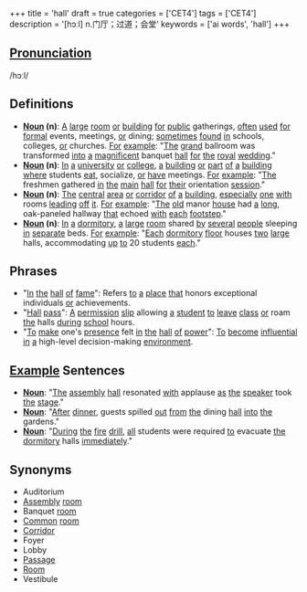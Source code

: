 +++
title = 'hall'
draft = true
categories = ['CET4']
tags = ['CET4']
description = '[hɔːl] n.门厅；过道；会堂'
keywords = ['ai words', 'hall']
+++

## [Pronunciation](/post/pronunciation/)
/hɔːl/

## Definitions
- **[Noun](/post/noun/) (n)**: [A](/post/a/) [large](/post/large/) [room](/post/room/) [or](/post/or/) [building](/post/building/) [for](/post/for/) [public](/post/public/) gatherings, [often](/post/often/) [used](/post/used/) [for](/post/for/) [formal](/post/formal/) events, meetings, [or](/post/or/) dining; [sometimes](/post/sometimes/) [found](/post/found/) [in](/post/in/) schools, colleges, [or](/post/or/) churches. [For](/post/for/) [example](/post/example/): "[The](/post/the/) [grand](/post/grand/) ballroom was transformed [into](/post/into/) [a](/post/a/) [magnificent](/post/magnificent/) banquet [hall](/post/hall/) [for](/post/for/) [the](/post/the/) [royal](/post/royal/) [wedding](/post/wedding/)."
- **[Noun](/post/noun/) (n)**: [In](/post/in/) [a](/post/a/) [university](/post/university/) [or](/post/or/) [college](/post/college/), [a](/post/a/) [building](/post/building/) [or](/post/or/) [part](/post/part/) [of](/post/of/) [a](/post/a/) [building](/post/building/) [where](/post/where/) students [eat](/post/eat/), socialize, [or](/post/or/) [have](/post/have/) meetings. [For](/post/for/) [example](/post/example/): "[The](/post/the/) freshmen gathered [in](/post/in/) [the](/post/the/) [main](/post/main/) [hall](/post/hall/) [for](/post/for/) [their](/post/their/) orientation [session](/post/session/)."
- **[Noun](/post/noun/) (n)**: [The](/post/the/) [central](/post/central/) [area](/post/area/) [or](/post/or/) [corridor](/post/corridor/) [of](/post/of/) [a](/post/a/) [building](/post/building/), [especially](/post/especially/) [one](/post/one/) [with](/post/with/) rooms [leading](/post/leading/) [off](/post/off/) [it](/post/it/). [For](/post/for/) [example](/post/example/): "[The](/post/the/) [old](/post/old/) manor [house](/post/house/) had [a](/post/a/) [long](/post/long/), oak-paneled hallway [that](/post/that/) echoed [with](/post/with/) [each](/post/each/) [footstep](/post/footstep/)."
- **[Noun](/post/noun/) (n)**: [In](/post/in/) [a](/post/a/) [dormitory](/post/dormitory/), [a](/post/a/) [large](/post/large/) [room](/post/room/) shared [by](/post/by/) [several](/post/several/) [people](/post/people/) sleeping [in](/post/in/) [separate](/post/separate/) beds. [For](/post/for/) [example](/post/example/): "[Each](/post/each/) [dormitory](/post/dormitory/) [floor](/post/floor/) houses [two](/post/two/) [large](/post/large/) halls, accommodating [up](/post/up/) [to](/post/to/) 20 students [each](/post/each/)."

## Phrases
- "[In](/post/in/) [the](/post/the/) [hall](/post/hall/) [of](/post/of/) [fame](/post/fame/)": Refers [to](/post/to/) [a](/post/a/) [place](/post/place/) [that](/post/that/) honors exceptional individuals [or](/post/or/) achievements.
- "[Hall](/post/hall/) [pass](/post/pass/)": [A](/post/a/) [permission](/post/permission/) [slip](/post/slip/) allowing [a](/post/a/) [student](/post/student/) [to](/post/to/) [leave](/post/leave/) [class](/post/class/) [or](/post/or/) roam [the](/post/the/) halls [during](/post/during/) [school](/post/school/) hours.
- "[To](/post/to/) [make](/post/make/) one's [presence](/post/presence/) felt [in](/post/in/) [the](/post/the/) [hall](/post/hall/) [of](/post/of/) [power](/post/power/)": [To](/post/to/) [become](/post/become/) [influential](/post/influential/) [in](/post/in/) [a](/post/a/) high-level decision-making [environment](/post/environment/).

## [Example](/post/example/) Sentences
- **[Noun](/post/noun/)**: "[The](/post/the/) [assembly](/post/assembly/) [hall](/post/hall/) resonated [with](/post/with/) applause [as](/post/as/) [the](/post/the/) [speaker](/post/speaker/) took [the](/post/the/) [stage](/post/stage/)."
- **[Noun](/post/noun/)**: "[After](/post/after/) [dinner](/post/dinner/), guests spilled [out](/post/out/) [from](/post/from/) [the](/post/the/) dining [hall](/post/hall/) [into](/post/into/) [the](/post/the/) gardens."
- **[Noun](/post/noun/)**: "[During](/post/during/) [the](/post/the/) [fire](/post/fire/) [drill](/post/drill/), [all](/post/all/) students were required [to](/post/to/) evacuate [the](/post/the/) [dormitory](/post/dormitory/) halls [immediately](/post/immediately/)."

## Synonyms
- Auditorium
- [Assembly](/post/assembly/) [room](/post/room/)
- Banquet [room](/post/room/)
- [Common](/post/common/) [room](/post/room/)
- [Corridor](/post/corridor/)
- Foyer
- Lobby
- [Passage](/post/passage/)
- [Room](/post/room/)
- Vestibule
